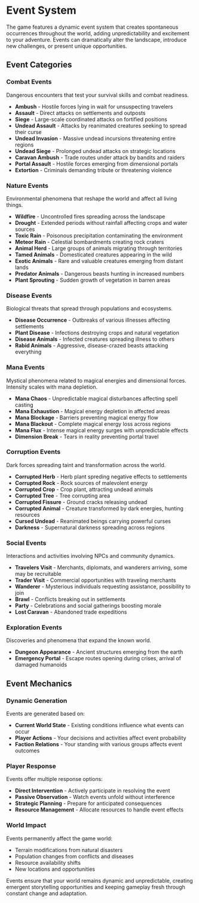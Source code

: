 # Event System

The game features a dynamic event system that creates spontaneous occurrences throughout the world,
adding unpredictability and excitement to your adventure. Events can 
dramatically alter the landscape, introduce new challenges, or present unique opportunities.

## Event Categories

### Combat Events
Dangerous encounters that test your survival skills and combat readiness.

- **Ambush** - Hostile forces lying in wait for unsuspecting travelers
- **Assault** - Direct attacks on settlements and outposts
- **Siege** - Large-scale coordinated attacks on fortified positions
- **Undead Assault** - Attacks by reanimated creatures seeking to spread their curse
- **Undead Invasion** - Massive undead incursions threatening entire regions
- **Undead Siege** - Prolonged undead attacks on strategic locations
- **Caravan Ambush** - Trade routes under attack by bandits and raiders
- **Portal Assault** - Hostile forces emerging from dimensional portals
- **Extortion** - Criminals demanding tribute or threatening violence

### Nature Events
Environmental phenomena that reshape the world and affect all living things.

- **Wildfire** - Uncontrolled fires spreading across the landscape
- **Drought** - Extended periods without rainfall affecting crops and water sources
- **Toxic Rain** - Poisonous precipitation contaminating the environment
- **Meteor Rain** - Celestial bombardments creating rock craters
- **Animal Herd** - Large groups of animals migrating through territories
- **Tamed Animals** - Domesticated creatures appearing in the wild
- **Exotic Animals** - Rare and valuable creatures emerging from distant lands
- **Predator Animals** - Dangerous beasts hunting in increased numbers
- **Plant Sprouting** - Sudden growth of vegetation in barren areas

### Disease Events
Biological threats that spread through populations and ecosystems.

- **Disease Occurrence** - Outbreaks of various illnesses affecting settlements
- **Plant Disease** - Infections destroying crops and natural vegetation
- **Disease Animals** - Infected creatures spreading illness to others
- **Rabid Animals** - Aggressive, disease-crazed beasts attacking everything

### Mana Events
Mystical phenomena related to magical energies and dimensional forces. Intensity scales with mana depletion.

- **Mana Chaos** - Unpredictable magical disturbances affecting spell casting
- **Mana Exhaustion** - Magical energy depletion in affected areas
- **Mana Blockage** - Barriers preventing magical energy flow
- **Mana Blackout** - Complete magical energy loss across regions
- **Mana Flux** - Intense magical energy surges with unpredictable effects
- **Dimension Break** - Tears in reality preventing portal travel

### Corruption Events
Dark forces spreading taint and transformation across the world.

- **Corrupted Herb** - Herb plant spreding negative effects to settlements
- **Corrupted Rock** - Rock sources of malevolent energy
- **Corrupted Crop** - Crop plant, attracting undead animals
- **Corrupted Tree** - Tree corrupting area
- **Corrupted Fissure** - Ground cracks releasing undead
- **Corrupted Animal** - Creature transformed by dark energies, hunting resources
- **Cursed Undead** - Reanimated beings carrying powerful curses
- **Darkness** - Supernatural darkness spreading across regions

### Social Events
Interactions and activities involving NPCs and community dynamics.

- **Travelers Visit** - Merchants, diplomats, and wanderers arriving, some may be recruitable
- **Trader Visit** - Commercial opportunities with traveling merchants
- **Wanderer** - Mysterious individuals requesting assistance, possibility to join
- **Brawl** - Conflicts breaking out in settlements
- **Party** - Celebrations and social gatherings boosting morale
- **Lost Caravan** - Abandoned trade expeditions

### Exploration Events
Discoveries and phenomena that expand the known world.

- **Dungeon Appearance** - Ancient structures emerging from the earth
- **Emergency Portal** - Escape routes opening during crises, arrival of damaged humanoids


## Event Mechanics

### Dynamic Generation
Events are generated based on:
- **Current World State** - Existing conditions influence what events can occur
- **Player Actions** - Your decisions and activities affect event probability
- **Faction Relations** - Your standing with various groups affects event outcomes

### Player Response
Events offer multiple response options:
- **Direct Intervention** - Actively participate in resolving the event
- **Passive Observation** - Watch events unfold without interference
- **Strategic Planning** - Prepare for anticipated consequences
- **Resource Management** - Allocate resources to handle event effects

### World Impact
Events permanently affect the game world:
- Terrain modifications from natural disasters
- Population changes from conflicts and diseases
- Resource availability shifts
- New locations and opportunities


Events ensure that your world remains dynamic and unpredictable, creating emergent storytelling
opportunities and keeping gameplay fresh through constant change and adaptation.